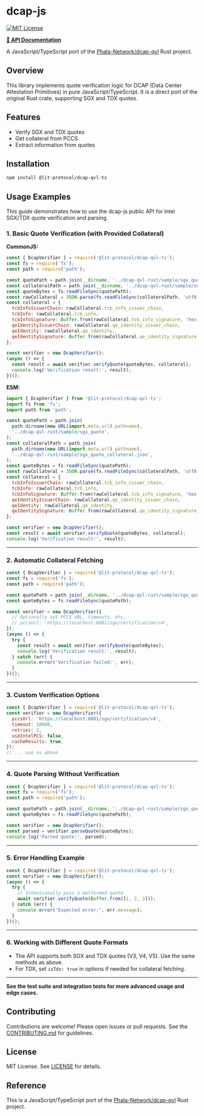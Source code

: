 # dcap-js

[![MIT License](https://img.shields.io/badge/License-MIT-yellow.svg)](LICENSE)

**[📖 API Documentation](https://LIT-Protocol.github.io/dcap-qvl-ts/)**

A JavaScript/TypeScript port of the [Phala-Network/dcap-qvl](https://github.com/Phala-Network/dcap-qvl) Rust project.

## Overview

This library implements quote verification logic for DCAP (Data Center Attestation Primitives) in pure JavaScript/TypeScript. It is a direct port of the original Rust crate, supporting SGX and TDX quotes.

## Features

- Verify SGX and TDX quotes
- Get collateral from PCCS
- Extract information from quotes

## Installation

```bash
npm install @lit-protocol/dcap-qvl-ts
```

## Usage Examples

This guide demonstrates how to use the dcap-js public API for Intel SGX/TDX quote verification and parsing.

### 1. Basic Quote Verification (with Provided Collateral)

**CommonJS:**

```js
const { DcapVerifier } = require('@lit-protocol/dcap-qvl-ts');
const fs = require('fs');
const path = require('path');

const quotePath = path.join(__dirname, '../dcap-qvl-rust/sample/sgx_quote');
const collateralPath = path.join(__dirname, '../dcap-qvl-rust/sample/sgx_quote_collateral.json');
const quoteBytes = fs.readFileSync(quotePath);
const rawCollateral = JSON.parse(fs.readFileSync(collateralPath, 'utf8'));
const collateral = {
  tcbInfoIssuerChain: rawCollateral.tcb_info_issuer_chain,
  tcbInfo: rawCollateral.tcb_info,
  tcbInfoSignature: Buffer.from(rawCollateral.tcb_info_signature, 'hex'),
  qeIdentityIssuerChain: rawCollateral.qe_identity_issuer_chain,
  qeIdentity: rawCollateral.qe_identity,
  qeIdentitySignature: Buffer.from(rawCollateral.qe_identity_signature, 'hex'),
};

const verifier = new DcapVerifier();
(async () => {
  const result = await verifier.verifyQuote(quoteBytes, collateral);
  console.log('Verification result:', result);
})();
```

**ESM:**

```js
import { DcapVerifier } from '@lit-protocol/dcap-qvl-ts';
import fs from 'fs';
import path from 'path';

const quotePath = path.join(
  path.dirname(new URL(import.meta.url).pathname),
  '../dcap-qvl-rust/sample/sgx_quote',
);
const collateralPath = path.join(
  path.dirname(new URL(import.meta.url).pathname),
  '../dcap-qvl-rust/sample/sgx_quote_collateral.json',
);
const quoteBytes = fs.readFileSync(quotePath);
const rawCollateral = JSON.parse(fs.readFileSync(collateralPath, 'utf8'));
const collateral = {
  tcbInfoIssuerChain: rawCollateral.tcb_info_issuer_chain,
  tcbInfo: rawCollateral.tcb_info,
  tcbInfoSignature: Buffer.from(rawCollateral.tcb_info_signature, 'hex'),
  qeIdentityIssuerChain: rawCollateral.qe_identity_issuer_chain,
  qeIdentity: rawCollateral.qe_identity,
  qeIdentitySignature: Buffer.from(rawCollateral.qe_identity_signature, 'hex'),
};

const verifier = new DcapVerifier();
const result = await verifier.verifyQuote(quoteBytes, collateral);
console.log('Verification result:', result);
```

---

### 2. Automatic Collateral Fetching

```js
const { DcapVerifier } = require('@lit-protocol/dcap-qvl-ts');
const fs = require('fs');
const path = require('path');

const quotePath = path.join(__dirname, '../dcap-qvl-rust/sample/sgx_quote');
const quoteBytes = fs.readFileSync(quotePath);

const verifier = new DcapVerifier({
  // Optionally set PCCS URL, timeouts, etc.
  // pccsUrl: 'https://localhost:8081/sgx/certification/v4',
});
(async () => {
  try {
    const result = await verifier.verifyQuote(quoteBytes);
    console.log('Verification result:', result);
  } catch (err) {
    console.error('Verification failed:', err);
  }
})();
```

---

### 3. Custom Verification Options

```js
const { DcapVerifier } = require('@lit-protocol/dcap-qvl-ts');
const verifier = new DcapVerifier({
  pccsUrl: 'https://localhost:8081/sgx/certification/v4',
  timeout: 10000,
  retries: 2,
  useIntelPCS: false,
  cacheResults: true,
});
// ... use as above
```

---

### 4. Quote Parsing Without Verification

```js
const { DcapVerifier } = require('@lit-protocol/dcap-qvl-ts');
const fs = require('fs');
const path = require('path');

const quotePath = path.join(__dirname, '../dcap-qvl-rust/sample/sgx_quote');
const quoteBytes = fs.readFileSync(quotePath);

const verifier = new DcapVerifier();
const parsed = verifier.parseQuote(quoteBytes);
console.log('Parsed quote:', parsed);
```

---

### 5. Error Handling Example

```js
const { DcapVerifier } = require('@lit-protocol/dcap-qvl-ts');
const verifier = new DcapVerifier();
(async () => {
  try {
    // Intentionally pass a malformed quote
    await verifier.verifyQuote(Buffer.from([1, 2, 3]));
  } catch (err) {
    console.error('Expected error:', err.message);
  }
})();
```

---

### 6. Working with Different Quote Formats

- The API supports both SGX and TDX quotes (V3, V4, V5). Use the same methods as above.
- For TDX, set `isTdx: true` in options if needed for collateral fetching.

---

**See the test suite and integration tests for more advanced usage and edge cases.**

## Contributing

Contributions are welcome! Please open issues or pull requests. See the [CONTRIBUTING.md](CONTRIBUTING.md) for guidelines.

## License

MIT License. See [LICENSE](LICENSE) for details.

## Reference

This is a JavaScript/TypeScript port of the [Phala-Network/dcap-qvl](https://github.com/Phala-Network/dcap-qvl) Rust project.
